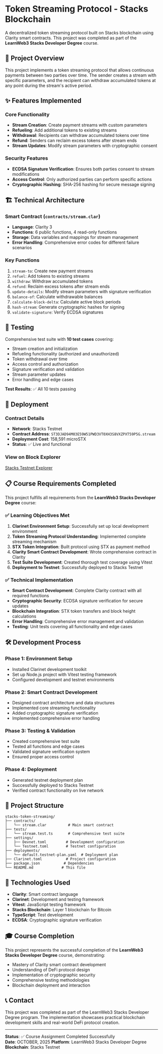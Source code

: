 # Token Streaming Protocol - Stacks Blockchain

A decentralized token streaming protocol built on Stacks blockchain using Clarity smart contracts. This project was completed as part of the **LearnWeb3 Stacks Developer Degree** course.

## 🎯 Project Overview

This project implements a token streaming protocol that allows continuous payments between two parties over time. The sender creates a stream with specific parameters, and the recipient can withdraw accumulated tokens at any point during the stream's active period.

## ✨ Features Implemented

### Core Functionality
- **Stream Creation**: Create payment streams with custom parameters
- **Refueling**: Add additional tokens to existing streams
- **Withdrawal**: Recipients can withdraw accumulated tokens over time
- **Refund**: Senders can reclaim excess tokens after stream ends
- **Stream Updates**: Modify stream parameters with cryptographic consent

### Security Features
- **ECDSA Signature Verification**: Ensures both parties consent to stream modifications
- **Access Control**: Only authorized parties can perform specific actions
- **Cryptographic Hashing**: SHA-256 hashing for secure message signing

## 🏗️ Technical Architecture

### Smart Contract (`contracts/stream.clar`)
- **Language**: Clarity 3
- **Functions**: 6 public functions, 4 read-only functions
- **Storage**: Data variables and mappings for stream management
- **Error Handling**: Comprehensive error codes for different failure scenarios

### Key Functions
1. `stream-to`: Create new payment streams
2. `refuel`: Add tokens to existing streams
3. `withdraw`: Withdraw accumulated tokens
4. `refund`: Reclaim excess tokens after stream ends
5. `update-details`: Modify stream parameters with signature verification
6. `balance-of`: Calculate withdrawable balances
7. `calculate-block-delta`: Calculate active block periods
8. `hash-stream`: Generate cryptographic hashes for signing
9. `validate-signature`: Verify ECDSA signatures

## 🧪 Testing

Comprehensive test suite with **10 test cases** covering:
- Stream creation and initialization
- Refueling functionality (authorized and unauthorized)
- Token withdrawal over time
- Access control and authorization
- Signature verification and validation
- Stream parameter updates
- Error handling and edge cases

**Test Results**: ✅ All 10 tests passing

## 🚀 Deployment

### Contract Details
- **Network**: Stacks Testnet
- **Contract Address**: `ST3DJAD94M03E59W51PWD3VT0XH3S8VXZPXT59P5G.stream`
- **Deployment Cost**: 158,591 microSTX
- **Status**: ✅ Live and functional

### View on Block Explorer
[Stacks Testnet Explorer](https://explorer.stacks.co/?chain=testnet&contract=ST3DJAD94M03E59W51PWD3VT0XH3S8VXZPXT59P5G.stream)

## 📋 Course Requirements Completed

This project fulfills all requirements from the **LearnWeb3 Stacks Developer Degree** course:

### ✅ Learning Objectives Met
1. **Clarinet Environment Setup**: Successfully set up local development environment
2. **Token Streaming Protocol Understanding**: Implemented complete streaming mechanism
3. **STX Token Integration**: Built protocol using STX as payment method
4. **Clarity Smart Contract Development**: Wrote comprehensive contract in Clarity
5. **Test Suite Development**: Created thorough test coverage using Vitest
6. **Deployment to Testnet**: Successfully deployed to Stacks Testnet

### ✅ Technical Implementation
- **Smart Contract Development**: Complete Clarity contract with all required functions
- **Cryptographic Security**: ECDSA signature verification for secure updates
- **Blockchain Integration**: STX token transfers and block height calculations
- **Error Handling**: Comprehensive error management and validation
- **Testing**: Unit tests covering all functionality and edge cases

## 🛠️ Development Process

### Phase 1: Environment Setup
- Installed Clarinet development toolkit
- Set up Node.js project with Vitest testing framework
- Configured development and testnet environments

### Phase 2: Smart Contract Development
- Designed contract architecture and data structures
- Implemented core streaming functionality
- Added cryptographic signature verification
- Implemented comprehensive error handling

### Phase 3: Testing & Validation
- Created comprehensive test suite
- Tested all functions and edge cases
- Validated signature verification system
- Ensured proper access control

### Phase 4: Deployment
- Generated testnet deployment plan
- Successfully deployed to Stacks Testnet
- Verified contract functionality on live network

## 📁 Project Structure

```
stacks-token-streaming/
├── contracts/
│   └── stream.clar          # Main smart contract
├── tests/
│   └── stream.test.ts       # Comprehensive test suite
├── settings/
│   ├── Devnet.toml         # Development configuration
│   └── Testnet.toml        # Testnet configuration
├── deployments/
│   └── default.testnet-plan.yaml  # Deployment plan
├── Clarinet.toml           # Project configuration
├── package.json           # Dependencies
└── README.md             # This file
```

## 🔧 Technologies Used

- **Clarity**: Smart contract language
- **Clarinet**: Development and testing framework
- **Vitest**: JavaScript testing framework
- **Stacks Blockchain**: Layer 1 blockchain for Bitcoin
- **TypeScript**: Test development
- **ECDSA**: Cryptographic signature verification

## 🎓 Course Completion

This project represents the successful completion of the **LearnWeb3 Stacks Developer Degree** course, demonstrating:

- Mastery of Clarity smart contract development
- Understanding of DeFi protocol design
- Implementation of cryptographic security
- Comprehensive testing methodologies
- Blockchain deployment and interaction

## 📞 Contact

This project was completed as part of the LearnWeb3 Stacks Developer Degree program. The implementation showcases practical blockchain development skills and real-world DeFi protocol creation.

---

**Status**: ✅ Course Assignment Completed Successfully  
**Date**: OCTOBER, 2025
**Platform**: LearnWeb3 Stacks Developer Degree  
**Blockchain**: Stacks Testnet
